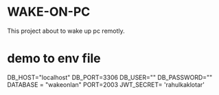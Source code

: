 # WAKE-ON-PC

This project about to wake up pc remotly.

# demo to env file

DB_HOST="localhost"
DB_PORT=3306
DB_USER=""
DB_PASSWORD=""
DATABASE = "wakeonlan"
PORT=2003
JWT_SECRET= 'rahulkaklotar'
